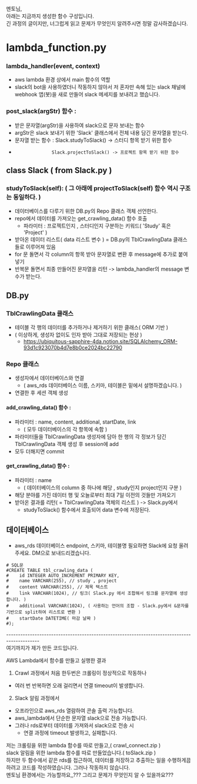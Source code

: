 멘토님, <br>
아래는 지금까지 생성한 함수 구성입니다. <br>
긴 과정의 글이지만, 너그럽게 읽고 문제가 무엇인지 알려주시면 정말 감사하겠습니다. <br>

# lambda_function.py

### lambda_handler(event, context)
- aws lambda 환경 상에서 main 함수의 역할
- slack의 bot을 사용하였더니 작동하지 않아서 저 혼자만 속해 있는 slack 채널에 webhook 앱(봇)을 새로 만들어 slack 메세지를 보내려고 했습니다.

### post_slack(argStr) 함수 : 
- 받은 문자열(argStr)을 사용하여 slack으로 문자 보내는 함수
- argStr은 slack 보내기 위한 'Slack' 클래스에서 전체 내용 담긴 문자열을 받는다.
- 문자열 받는 함수 : Slack.studyToSlack() -> 스터디 항목 받기 위한 함수
-                   Slack.projectToSlack() -> 프로젝트 항목 받기 위한 함수



## class Slack ( from Slack.py )

### studyToSlack(self): ( 그 아래에 projectToSlack(self) 함수 역시 구조는 동일하다. )
- 데이터베이스를 다루기 위한 DB.py의 Repo 클래스 객체 선언한다.
- repo에서 데이터를 가져오는 get_crawling_data() 함수 호출
  - 파라미터 : 프로젝트인지 , 스터디인지 구분하는 키워드( 'Study' 혹은 'Project' )
 - 받아온 데이터 리스트( data 리스트 변수 ) = DB.py의 TblCrawlingData 클래스들로 이루어져 있음
 - for 문 돌면서 각 column의 항목 받아 문자열로 변환 후 message에 추가로 붙여 넣기
 - 반복문 돌면서 최종 만들어진 문자열을 리턴 -> lambda_handler의 message 변수가 받는다.

## DB.py

### TblCrawlingData 클래스
- 테이블 각 행의 데이터를 추가하거나 제거하기 위한 클래스( ORM 기반 )
- ( 이상하게, 생성자 없이도 인자 받아 그대로 저장되는 현상 )
  - https://ubiquitous-sapphire-4da.notion.site/SQLAlchemy_ORM-93d1c923070b4d7e8b0ce2024bc22790

### Repo 클래스
- 생성자에서 데이터베이스와 연결
  - ( aws_rds 데이터베이스 이름, 스키마, 테이블은 밑에서 설명하겠습니다. )
- 연결한 후 세션 객체 생성

#### add_crawling_data() 함수 : 
- 파라미터 : name, content, additional, startDate, link 
  - ( 모두 데이터베이스의 각 항목에 속함 )
- 파라미터들을 TblCrawlingData 생성자에 담아 한 행의 각 정보가 담긴 TblCrawlingData 객체 생성 후 session에 add
- 모두 더해지면 commit

#### get_crawling_data() 함수 : 
- 파라미터 : name
  - ( 데이터베이스의 column 중 하나에 해당 , study인지 project인지 구분 )
- 해당 분야를 가진 데이터 행 및 오늘로부터 최대 7일 이전의 것들만 가져오기
- 받아온 결과를 리턴( = TblCrawlingData 객체의 리스트 ) -> Slack.py에서 
  - studyToSlack() 함수에서 호출되어 data 변수에 저장된다.
 
## 데이터베이스
- aws_rds 데이터베이스 endpoint, 스키마, 테이블명 필요하면 Slack에 요청 올려주세요. DM으로 보내드리겠습니다.
```
# SQL문
#CREATE TABLE tbl_crawling_data (
#    id INTEGER AUTO_INCREMENT PRIMARY KEY,
#    name VARCHAR(255), // study , project
#    content VARCHAR(255), // 제목 텍스트
#    link VARCHAR(1024), // 링크( Slack.py 에서 조합해서 링크를 문자열에 생성합니다. )
#    additional VARCHAR(1024), ( 사용하는 언어의 조합 - Slack.py에서 &문자를 기반으로 split하여 리스트로 변환 )
#    startDate DATETIME( 마감 날짜 )
#);
```
--------------------------------------------------------------------------------------------\
여기까지가 제가 만든 코드입니다.

AWS Lambda에서 함수를 만들고 실행한 결과
1. Crawl 과정에서 처음 한두번은 크롤링이 정상적으로 작동하나
  - 여러 번 반복하면 오래 걸리면서 연결 timeout이 발생합니다.
2. Slack 알림 과정에서 
  - 오프라인으로 aws_rds 열람하여 콘솔 출력 가능합니다.
  - aws_lambda에서 단순한 문자열 slack으로 전송 가능합니다.
  - 그러나 rds로부터 데이터를 가져와서 slack으로 전송 시 
    - 연결 과정에 timeout 발생하고, 실패합니다.
 
 저는 크롤링을 위한 lambda 함수를 따로 만들고,( crawl_connect.zip ) <br>
 slack 알림을 위한 lambda 함수를 따로 만들었습니다.( toSlack.zip ) <br>
 하지만 두 함수에서 같은 rds를 접근하여, 데이터를 저장하고 추출하는 일을 수행하게끔 <br>
 하려고 코드를 작성하였습니다. 그러나 작동하지 않습니다. <br>
 멘토님 환경에서는 가능할까요,,??? 그리고 문제가 무엇인지 알 수 있을까요???
